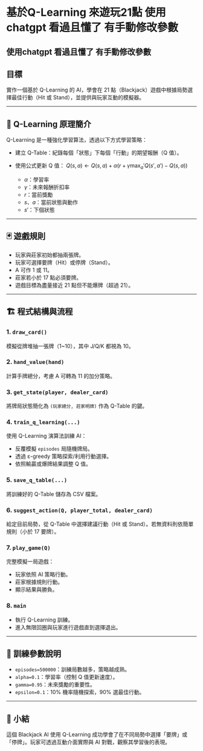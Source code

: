 # 基於Q-Learning 來遊玩21點 使用chatgpt 看過且懂了 有手動修改參數

## 使用chatgpt 看過且懂了 有手動修改參數

## 目標

實作一個基於 Q-Learning 的 AI，學會在 21 點（Blackjack）遊戲中根據局勢選擇最佳行動（Hit 或 Stand），並提供與玩家互動的模擬器。

---

## 🧠 Q-Learning 原理簡介

Q-Learning 是一種強化學習算法，透過以下方式學習策略：

* 建立 Q-Table：紀錄每個「狀態」下每個「行動」的期望報酬（Q 值）。
* 使用公式更新 Q 值：
  $Q(s,a) \leftarrow Q(s,a) + \alpha (r + \gamma \max_a' Q(s',a') - Q(s,a))$

  * $\alpha$：學習率
  * $\gamma$：未來報酬折扣率
  * $r$：當前獎勵
  * $s$、$a$：當前狀態與動作
  * $s'$：下個狀態

---

## 🃏 遊戲規則

* 玩家與莊家初始都抽兩張牌。
* 玩家可選擇要牌（Hit）或停牌（Stand）。
* A 可作 1 或 11。
* 莊家若小於 17 點必須要牌。
* 遊戲目標為盡量接近 21 點但不能爆牌（超過 21）。

---

## 🏗️ 程式結構與流程

### 1. `draw_card()`

模擬從牌堆抽一張牌（1\~10），其中 J/Q/K 都視為 10。

### 2. `hand_value(hand)`

計算手牌總分，考慮 A 可轉為 11 的加分策略。

### 3. `get_state(player, dealer_card)`

將牌局狀態簡化為 `(玩家總分, 莊家明牌)` 作為 Q-Table 的鍵。

### 4. `train_q_learning(...)`

使用 Q-Learning 演算法訓練 AI：

* 反覆模擬 `episodes` 局隨機牌局。
* 透過 ε-greedy 策略探索/利用行動選擇。
* 依照輸贏或爆牌結果調整 Q 值。

### 5. `save_q_table(...)`

將訓練好的 Q-Table 儲存為 CSV 檔案。

### 6. `suggest_action(Q, player_total, dealer_card)`

給定目前局勢，從 Q-Table 中選擇建議行動（Hit 或 Stand）。若無資料則依簡單規則（小於 17 要牌）。

### 7. `play_game(Q)`

完整模擬一局遊戲：

* 玩家依照 AI 策略行動。
* 莊家根據規則行動。
* 顯示結果與勝負。

### 8. `main`

* 執行 Q-Learning 訓練。
* 進入無限回圈與玩家進行遊戲直到選擇退出。

---

## 🧪 訓練參數說明

* `episodes=500000`：訓練局數越多，策略越成熟。
* `alpha=0.1`：學習率（控制 Q 值更新速度）。
* `gamma=0.95`：未來獎勵的重要性。
* `epsilon=0.1`：10% 機率隨機探索，90% 選最佳行動。

---

## 📌 小結

這個 Blackjack AI 使用 Q-Learning 成功學會了在不同局勢中選擇「要牌」或「停牌」。玩家可透過互動介面實際與 AI 對戰，觀察其學習後的表現。